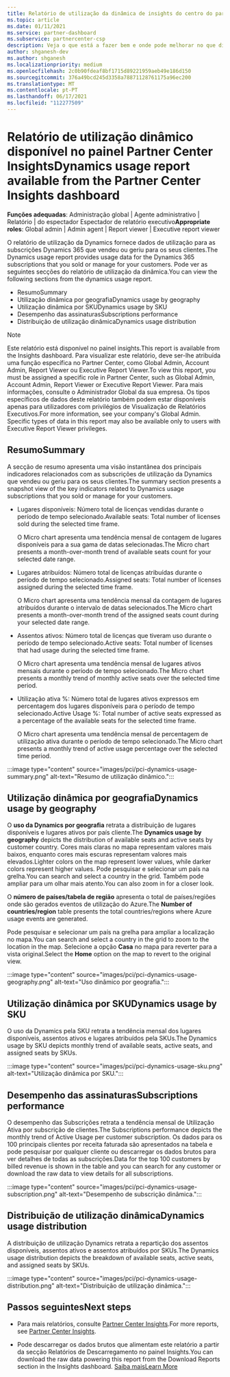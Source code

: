 ```yaml
---
title: Relatório de utilização da dinâmica de insights do centro do parceiro
ms.topic: article
ms.date: 01/11/2021
ms.service: partner-dashboard
ms.subservice: partnercenter-csp
description: Veja o que está a fazer bem e onde pode melhorar no que diz respeito ao uso de subscrições Dynamics que vende ou gere para os seus clientes.
author: shganesh-dev
ms.author: shganesh
ms.localizationpriority: medium
ms.openlocfilehash: 2c0b90fdeaf8bf1715d89221959aeb49e186d150
ms.sourcegitcommit: 376a49bcd245d3358a78871128761175a96ec200
ms.translationtype: MT
ms.contentlocale: pt-PT
ms.lasthandoff: 06/17/2021
ms.locfileid: "112277509"
---
```

# <a name="dynamics-usage-report-available-from-the-partner-center-insights-dashboard"></a><span data-ttu-id="f0793-103">Relatório de utilização dinâmico disponível no painel Partner Center Insights</span><span class="sxs-lookup"><span data-stu-id="f0793-103">Dynamics usage report available from the Partner Center Insights dashboard</span></span>

<span data-ttu-id="f0793-104">**Funções adequadas**: Administração global | Agente administrativo | Relatório | do espectador Espectador de relatório executivo</span><span class="sxs-lookup"><span data-stu-id="f0793-104">**Appropriate roles**: Global admin | Admin agent | Report viewer | Executive report viewer</span></span>

<span data-ttu-id="f0793-105">O relatório de utilização da Dynamics fornece dados de utilização para as subscrições Dynamics 365 que vendeu ou geriu para os seus clientes.</span><span class="sxs-lookup"><span data-stu-id="f0793-105">The Dynamics usage report provides usage data for the Dynamics 365 subscriptions that you sold or manage for your customers.</span></span> <span data-ttu-id="f0793-106">Pode ver as seguintes secções do relatório de utilização da dinâmica.</span><span class="sxs-lookup"><span data-stu-id="f0793-106">You can view the following sections from the dynamics usage report.</span></span>

- <span data-ttu-id="f0793-107">Resumo</span><span class="sxs-lookup"><span data-stu-id="f0793-107">Summary</span></span>
- <span data-ttu-id="f0793-108">Utilização dinâmica por geografia</span><span class="sxs-lookup"><span data-stu-id="f0793-108">Dynamics usage by geography</span></span>
- <span data-ttu-id="f0793-109">Utilização dinâmica por SKU</span><span class="sxs-lookup"><span data-stu-id="f0793-109">Dynamics usage by SKU</span></span>
- <span data-ttu-id="f0793-110">Desempenho das assinaturas</span><span class="sxs-lookup"><span data-stu-id="f0793-110">Subscriptions performance</span></span>
- <span data-ttu-id="f0793-111">Distribuição de utilização dinâmica</span><span class="sxs-lookup"><span data-stu-id="f0793-111">Dynamics usage distribution</span></span>

 > [!NOTE]
 > <span data-ttu-id="f0793-112">Este relatório está disponível no painel insights.</span><span class="sxs-lookup"><span data-stu-id="f0793-112">This report is available from the Insights dashboard.</span></span> <span data-ttu-id="f0793-113">Para visualizar este relatório, deve ser-lhe atribuída uma função específica no Partner Center, como Global Admin, Account Admin, Report Viewer ou Executive Report Viewer.</span><span class="sxs-lookup"><span data-stu-id="f0793-113">To view this report, you must be assigned a specific role in Partner Center, such as Global Admin, Account Admin, Report Viewer or Executive Report Viewer.</span></span> <span data-ttu-id="f0793-114">Para mais informações, consulte o Administrador Global da sua empresa. Os tipos específicos de dados deste relatório também podem estar disponíveis apenas para utilizadores com privilégios de Visualização de Relatórios Executivos.</span><span class="sxs-lookup"><span data-stu-id="f0793-114">For more information, see your company's Global Admin. Specific types of data in this report may also be available only to users with Executive Report Viewer privileges.</span></span>

## <a name="summary"></a><span data-ttu-id="f0793-115">Resumo</span><span class="sxs-lookup"><span data-stu-id="f0793-115">Summary</span></span>

<span data-ttu-id="f0793-116">A secção de resumo apresenta uma visão instantânea dos principais indicadores relacionados com as subscrições de utilização da Dynamics que vendeu ou geriu para os seus clientes.</span><span class="sxs-lookup"><span data-stu-id="f0793-116">The summary section presents a snapshot view of the key indicators related to Dynamics usage subscriptions that you sold or manage for your customers.</span></span>  

- <span data-ttu-id="f0793-117">Lugares disponíveis: Número total de licenças vendidas durante o período de tempo selecionado.</span><span class="sxs-lookup"><span data-stu-id="f0793-117">Available seats: Total number of licenses sold during the selected time frame.</span></span>

   <span data-ttu-id="f0793-118">O Micro chart apresenta uma tendência mensal de contagem de lugares disponíveis para a sua gama de datas selecionadas.</span><span class="sxs-lookup"><span data-stu-id="f0793-118">The Micro chart presents a month-over-month trend of available seats count for your selected date range.</span></span>

- <span data-ttu-id="f0793-119">Lugares atribuídos: Número total de licenças atribuídas durante o período de tempo selecionado.</span><span class="sxs-lookup"><span data-stu-id="f0793-119">Assigned seats: Total number of licenses assigned during the selected time frame.</span></span>

   <span data-ttu-id="f0793-120">O Micro chart apresenta uma tendência mensal da contagem de lugares atribuídos durante o intervalo de datas selecionados.</span><span class="sxs-lookup"><span data-stu-id="f0793-120">The Micro chart presents a month-over-month trend of the assigned seats count during your selected date range.</span></span>

- <span data-ttu-id="f0793-121">Assentos ativos: Número total de licenças que tiveram uso durante o período de tempo selecionado.</span><span class="sxs-lookup"><span data-stu-id="f0793-121">Active seats: Total number of licenses that had usage during the selected time frame.</span></span> 

   <span data-ttu-id="f0793-122">O Micro chart apresenta uma tendência mensal de lugares ativos mensais durante o período de tempo selecionado.</span><span class="sxs-lookup"><span data-stu-id="f0793-122">The Micro chart presents a monthly trend of monthly active seats over the selected time period.</span></span>

- <span data-ttu-id="f0793-123">Utilização ativa %: Número total de lugares ativos expressos em percentagem dos lugares disponíveis para o período de tempo selecionado.</span><span class="sxs-lookup"><span data-stu-id="f0793-123">Active Usage %: Total number of active seats expressed as a percentage of the available seats for the selected time frame.</span></span> 

   <span data-ttu-id="f0793-124">O Micro chart apresenta uma tendência mensal de percentagem de utilização ativa durante o período de tempo selecionado.</span><span class="sxs-lookup"><span data-stu-id="f0793-124">The Micro chart presents a monthly trend of active usage percentage over the selected time period.</span></span>

:::image type="content" source="images/pci/pci-dynamics-usage-summary.png" alt-text="Resumo de utilização dinâmico.":::

## <a name="dynamics-usage-by-geography"></a><span data-ttu-id="f0793-126">Utilização dinâmica por geografia</span><span class="sxs-lookup"><span data-stu-id="f0793-126">Dynamics usage by geography</span></span>

<span data-ttu-id="f0793-127">O **uso da Dynamics por geografia** retrata a distribuição de lugares disponíveis e lugares ativos por país cliente.</span><span class="sxs-lookup"><span data-stu-id="f0793-127">The **Dynamics usage by geography** depicts the distribution of available seats and active seats by customer country.</span></span> <span data-ttu-id="f0793-128">Cores mais claras no mapa representam valores mais baixos, enquanto cores mais escuras representam valores mais elevados.</span><span class="sxs-lookup"><span data-stu-id="f0793-128">Lighter colors on the map represent lower values, while darker colors represent higher values.</span></span> <span data-ttu-id="f0793-129">Pode pesquisar e selecionar um país na grelha.</span><span class="sxs-lookup"><span data-stu-id="f0793-129">You can search and select a country in the grid.</span></span> <span data-ttu-id="f0793-130">Também pode ampliar para um olhar mais atento.</span><span class="sxs-lookup"><span data-stu-id="f0793-130">You can also zoom in for a closer look.</span></span>

<span data-ttu-id="f0793-131">O **número de países/tabela de região** apresenta o total de países/regiões onde são gerados eventos de utilização do Azure.</span><span class="sxs-lookup"><span data-stu-id="f0793-131">The **Number of countries/region** table presents the total countries/regions where Azure usage events are generated.</span></span>

<span data-ttu-id="f0793-132">Pode pesquisar e selecionar um país na grelha para ampliar a localização no mapa.</span><span class="sxs-lookup"><span data-stu-id="f0793-132">You can search and select a country in the grid to zoom to the location in the map.</span></span> <span data-ttu-id="f0793-133">Selecione a opção **Casa** no mapa para reverter para a vista original.</span><span class="sxs-lookup"><span data-stu-id="f0793-133">Select the **Home** option on the map to revert to the original view.</span></span>

:::image type="content" source="images/pci/pci-dynamics-usage-geography.png" alt-text="Uso dinâmico por geografia.":::

## <a name="dynamics-usage-by-sku"></a><span data-ttu-id="f0793-135">Utilização dinâmica por SKU</span><span class="sxs-lookup"><span data-stu-id="f0793-135">Dynamics usage by SKU</span></span>

<span data-ttu-id="f0793-136">O uso da Dynamics pela SKU retrata a tendência mensal dos lugares disponíveis, assentos ativos e lugares atribuídos pela SKUs.</span><span class="sxs-lookup"><span data-stu-id="f0793-136">The Dynamics usage by SKU depicts monthly trend of available seats, active seats, and assigned seats by SKUs.</span></span>

:::image type="content" source="images/pci/pci-dynamics-usage-sku.png" alt-text="Utilização dinâmica por SKU.":::

## <a name="subscriptions-performance"></a><span data-ttu-id="f0793-138">Desempenho das assinaturas</span><span class="sxs-lookup"><span data-stu-id="f0793-138">Subscriptions performance</span></span>

<span data-ttu-id="f0793-139">O desempenho das Subscrições retrata a tendência mensal de Utilização Ativa por subscrição de clientes.</span><span class="sxs-lookup"><span data-stu-id="f0793-139">The Subscriptions performance depicts the monthly trend of Active Usage per customer subscription.</span></span> <span data-ttu-id="f0793-140">Os dados para os 100 principais clientes por receita faturada são apresentados na tabela e pode pesquisar por qualquer cliente ou descarregar os dados brutos para ver detalhes de todas as subscrições.</span><span class="sxs-lookup"><span data-stu-id="f0793-140">Data for the top 100 customers by billed revenue is shown in the table and you can search for any customer or download the raw data to view details for all subscriptions.</span></span>

:::image type="content" source="images/pci/pci-dynamics-usage-subscription.png" alt-text="Desempenho de subscrição dinâmica.":::

## <a name="dynamics-usage-distribution"></a><span data-ttu-id="f0793-142">Distribuição de utilização dinâmica</span><span class="sxs-lookup"><span data-stu-id="f0793-142">Dynamics usage distribution</span></span>

<span data-ttu-id="f0793-143">A distribuição de utilização Dynamics retrata a repartição dos assentos disponíveis, assentos ativos e assentos atribuídos por SKUs.</span><span class="sxs-lookup"><span data-stu-id="f0793-143">The Dynamics usage distribution depicts the breakdown of available seats, active seats, and assigned seats by SKUs.</span></span>

:::image type="content" source="images/pci/pci-dynamics-usage-distribution.png" alt-text="Distribuição de utilização dinâmica.":::

## <a name="next-steps"></a><span data-ttu-id="f0793-145">Passos seguintes</span><span class="sxs-lookup"><span data-stu-id="f0793-145">Next steps</span></span>

- <span data-ttu-id="f0793-146">Para mais relatórios, consulte [Partner Center Insights](partner-center-insights.md).</span><span class="sxs-lookup"><span data-stu-id="f0793-146">For more reports, see [Partner Center Insights](partner-center-insights.md).</span></span>

- <span data-ttu-id="f0793-147">Pode descarregar os dados brutos que alimentam este relatório a partir da secção Relatórios de Descarregamento no painel Insights.</span><span class="sxs-lookup"><span data-stu-id="f0793-147">You can download the raw data powering this report from the Download Reports section in the Insights dashboard.</span></span> [<span data-ttu-id="f0793-148">Saiba mais</span><span class="sxs-lookup"><span data-stu-id="f0793-148">Learn More</span></span>](pci-download-reports.md) 

